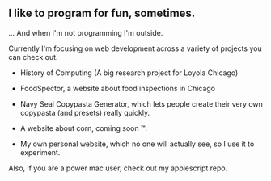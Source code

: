 ## I like to program for fun, sometimes.
  ... And when I'm not programming I'm outside. 

Currently I'm focusing on web development across a variety of projects you can check out.

* History of Computing (A big research project for Loyola Chicago)

* FoodSpector, a website about food inspections in Chicago

* Navy Seal Copypasta Generator, which lets people create their very own copypasta (and presets) really quickly.

* A website about corn, coming soon ™. 

* My own personal website, which no one will actually see, so I use it to experiment. 

Also, if you are a power mac user, check out my applescript repo. 

<!--
**acrose99/acrose99** is a ✨ _special_ ✨ repository because its `README.md` (this file) appears on your GitHub profile.

Here are some ideas to get you started:

- 🔭 I’m currently working on ...
- 🌱 I’m currently learning ...
- 👯 I’m looking to collaborate on ...
- 🤔 I’m looking for help with ...
- 💬 Ask me about ...
- 📫 How to reach me: ...
- 😄 Pronouns: ...
- ⚡ Fun fact: ...
-->
